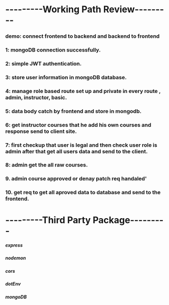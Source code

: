 # ---------Working Path Review---------

### demo: connect frontend to backend and backend to frontend

### 1: mongoDB connection successfully.

### 2: simple JWT authentication.

### 3: store user information in mongoDB database.

### 4: manage role based route set up and private in every route , admin, instructor, basic.

### 5: data body catch by frontend and store in mongodb.

### 6: get instructor courses that he add his own courses and response send to client site.

### 7: first checkup that user is legal and then check user role is admin after that get all users data and send to the client.

### 8: admin get the all raw courses.

### 9. admin course approved or denay patch req handaled'

### 10. get req to get all aproved data to database and send to the frontend.

# ---------Third Party Package---------

##### express

##### nodemon

##### cors

##### dotEnv

##### mongoDB
